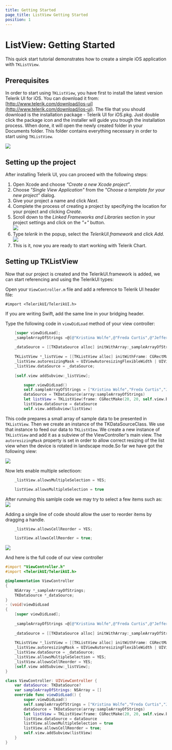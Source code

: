 ```yaml
---
title: Getting Started
page_title: ListView Getting Started
position: 1
---
```


# ListView: Getting Started

This quick start tutorial demonstrates how to create a simple iOS application with <code>TKListView</code>.



## Prerequisites

In order to start using <code>TKListView</code>, you have first to install the latest version Telerik UI for iOS. You can download it from: [http://www.telerik.com/download/ios-ui](http://www.telerik.com/download/ios-ui). The file that you should download is the installation package - Telerik UI for iOS.pkg. Just double click the package icon and the installer will guide you trough the installation process. When done, it will open the newly created folder in your Documents folder. This folder contains everything necessary in order to start using <code>TKListView</code>.

<img src="../images/chart-overview003.png"/>

## Setting up the project

After installing Telerik UI, you can proceed with the following steps:

<ol>
    <li>Open Xcode and choose <i>"Create a new Xcode project"</i>.</li>
    <li>Choose <i>"Single View Application"</i> from the <i>"Choose a template for your new project"</i> dialog.</li>
    <li>Give your project a name and click <i>Next</i>.</li>
    <li>Complete the process of creating a project by specifying the location for your project and clicking <i>Create</i>.</li>
    <li>Scroll down to the <i>Linked Frameworks and Libraries</i> section in your project settings and click on the <i>"+"</i> button. <br/>
    <img src="../images/chart-overview004.png"/></li>
    <li>Type <i>telerik</i> in the popup, select the <i>TelerikUI.framework</i> and click <i>Add</i>. <br/>
    <img src="../images/chart-overview005.png"/></li>
    <li>This is it, now you are ready to start working with Telerik Chart.</li>
</ol>

## Setting up TKListView

Now that our project is created and the TelerikUI.framework is added, we can start referencing and using the TelerikUI types:

Open your <code>ViewController.m</code> file and add a reference to Telerik UI header file:

    #import <TelerikUI/TelerikUI.h>

If you are writing Swift, add the same line in your bridging header.

Type the following code in <code>viewDidLoad</code> method of your view controller:

```Objective-C
    [super viewDidLoad];
    _sampleArrayOfStrings =@[@"Kristina Wolfe",@"Freda Curtis",@"Jeffery Francis",@"Eva Lawson",@"Emmett Santos", @"Theresa	Bryan", @"Jenny Fuller", @"Terrell Norris", @"Eric Wheeler", @"Julius Clayton", @"Alfredo Thornton", @"Roberto Romero",@"Orlando Mathis",@"Eduardo Thomas",@"Harry Douglas"];
    
    _dataSource = [[TKDataSource alloc] initWithArray:_sampleArrayOfStrings];
    
    TKListView *_listView = [[TKListView alloc] initWithFrame: CGRectMake(20, 20, self.view.bounds.size.width-40,self.view.bounds.size.height-40)];
    _listView.autoresizingMask = UIViewAutoresizingFlexibleWidth | UIViewAutoresizingFlexibleHeight;
    _listView.dataSource = _dataSource;
    
    [self.view addSubview:_listView];
```
```Swift
        super.viewDidLoad()
        self.sampleArrayOfStrings = ["Kristina Wolfe","Freda Curtis","Jeffery Francis","Eva Lawson","Emmett Santos", "Theresa Bryan", "Jenny Fuller", "Terrell Norris", "Eric Wheeler", "Julius Clayton", "Alfredo Thornton", "Roberto Romero","Orlando Mathis","Eduardo Thomas","Harry Douglas"]
        dataSource = TKDataSource(array:sampleArrayOfStrings)
        let listView = TKListView(frame: CGRectMake(20, 20, self.view.bounds.size.width-40,self.view.bounds.size.height-40))
        listView.dataSource = dataSource
        self.view.addSubview(listView)
```




This code prepares a small array of sample data to be presented in <code>TKListView</code>. Then we create an instance of the TKDataSourceClass. We use that instance to feed our data to <code>TKListVIew</code>. We create a new instance of <code>TKListView</code> and add it as a subview of the ViewController's main view. The <code>autoresizingMask</code> property is set in order to allow correct resizing of the list view  when the device is rotated in landscape mode.So far we have got the following view: 


<img src="../images/listview-gettingstarted001.png"/>

Now lets enable multiple selectioon: 

```Objective-C
	_listView.allowsMultipleSelection = YES;
```

```Swift
	listView.allowsMultipleSelection = true
```

After runnuing this samlple code we may try to select a few items such as:
<img src="../images/listview-gettingstarted002.png"/>


Adding a single line of code should allow the user to reorder items by dragging a handle.

```Objective-C
	_listView.allowsCellReorder = YES;
```

```Swift
	listView.allowsCellReorder = true;
```

<img src="../images/listview-gettingstarted003.png"/>

And here is the full code of our view controller 

```Objective-C
#import "ViewController.h"
#import <TelerikUI/TelerikUI.h>

@implementation ViewController
{
    NSArray *_sampleArrayOfStrings;
    TKDataSource *_dataSource;
}
- (void)viewDidLoad
{
    [super viewDidLoad];
    
    _sampleArrayOfStrings =@[@"Kristina Wolfe",@"Freda Curtis",@"Jeffery Francis",@"Eva Lawson",@"Emmett Santos", @"Theresa	Bryan", @"Jenny Fuller", @"Terrell Norris", @"Eric Wheeler", @"Julius Clayton", @"Alfredo Thornton", @"Roberto Romero",@"Orlando Mathis",@"Eduardo Thomas",@"Harry Douglas"];
    
    _dataSource = [[TKDataSource alloc] initWithArray:_sampleArrayOfStrings];
    
    TKListView *_listView = [[TKListView alloc] initWithFrame: CGRectMake(20, 20, self.view.bounds.size.width-40,self.view.bounds.size.height-40)];
    _listView.autoresizingMask = UIViewAutoresizingFlexibleWidth | UIViewAutoresizingFlexibleHeight;
    _listView.dataSource = _dataSource;
    _listView.allowsMultipleSelection = YES;
    _listView.allowsCellReorder = YES;
    [self.view addSubview:_listView];
}
```

```Swift
class ViewController: UIViewController {
    var dataSource: TKDataSource?
    var sampleArrayOfStrings: NSArray = []
    override func viewDidLoad() {
        super.viewDidLoad()
        self.sampleArrayOfStrings = ["Kristina Wolfe","Freda Curtis","Jeffery Francis","Eva Lawson","Emmett Santos", "Theresa Bryan", "Jenny Fuller", "Terrell Norris", "Eric Wheeler", "Julius Clayton", "Alfredo Thornton", "Roberto Romero","Orlando Mathis","Eduardo Thomas","Harry Douglas"]
        dataSource = TKDataSource(array:sampleArrayOfStrings)
        let listView = TKListView(frame: CGRectMake(20, 20, self.view.bounds.size.width-40,self.view.bounds.size.height-40))
        listView.dataSource = dataSource
        listView.allowsMultipleSelection = true
        listView.allowsCellReorder = true;
        self.view.addSubview(listView)
    }
}
```


